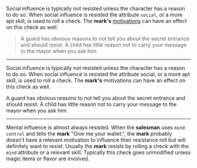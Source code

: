 Social influence is typically not resisted unless the character has a reason to do so. When social influence is resisted the attribute `social`, or a more apt skill, is used to roll a check. The **mark's** [motivations](#motivations) can have an effect on this check as well.

> A guard has obvious reasons to not tell you about the secret entrance and should resist. A child has little reason not to carry your message to the mayor when you ask him.

<!-- Motivations should only effect one of the resistance and influence rolls. Not both. Do testing to determine which makes more sense. -->

---

Social influence is typically not resisted unless the character has a reason to do so. When social influence is resisted the attribute social, or a more apt skill, is used to roll a check. The **mark's** motivations can have an effect on this check as well.

A guard has obvious reasons to not tell you about the secret entrance and should resist. A child has little reason not to carry your message to the mayor when you ask him.

---

Mental influence is almost always resisted. When the **salesman** uses `mind control` and tells the **mark** "Give me your wallet.", the **mark** probably doesn't have a relevant motivation to influence their resistance roll but will definitely want to resist. Usually the **mark** resists by rolling a check with the `mind` attribute or a relevant skill. Typically this check goes unmodified unless magic items or flavor are involved.